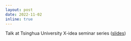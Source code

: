 ```yaml
---
layout: post
date: 2022-11-02
inline: true
---
```

Talk at Tsinghua University X-idea seminar series ([slides](https://drive.google.com/file/d/1HPKhWv1v19iOI8u1xRodoh2O3sRAW927/view?usp=share_link))
